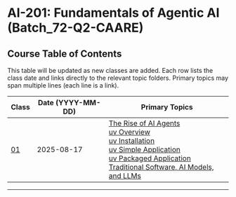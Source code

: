 # AI-201: Fundamentals of Agentic AI (Batch_72-Q2-CAARE)


## Course Table of Contents

This table will be updated as new classes are added. Each row lists the class date and links directly to the relevant topic folders. Primary topics may span multiple lines (each line is a link).

| Class | Date (YYYY-MM-DD) | Primary Topics |
|-------|-------------------|----------------|
| [01](class01_20250817/) | 2025-08-17 | [The Rise of AI Agents](class01_20250817/01_The_Rise_of_AI_Agents/) <br> [uv Overview](class01_20250817/02_uv/) <br> [uv Installation](class01_20250817/02_uv/00_uv_installation/) <br> [uv Simple Application](class01_20250817/02_uv/01_simple_application/) <br> [uv Packaged Application](class01_20250817/02_uv/02_packaged_application/) <br> [Traditional Software, AI Models, and LLMs](class01_20250817/03_traditional_ai_llms) |

---
